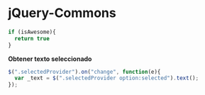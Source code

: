 # jQuery-Commons

```javascript
if (isAwesome){
  return true
}
```
**Obtener texto seleccionado**
```javascript
$(".selectedProvider").on("change", function(e){	
  var _text = $(".selectedProvider option:selected").text();
});
```
